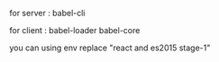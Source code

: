 for server :
babel-cli

for client :
babel-loader
babel-core

you can using env replace "react and es2015 stage-1"
